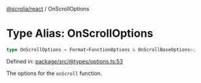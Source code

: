 [@scrolia/react](../README.md) / OnScrollOptions

# Type Alias: OnScrollOptions

```ts
type OnScrollOptions = Format<FunctionOptions & OnScrollBaseOptions>;
```

Defined in: [package/src/@types/options.ts:53](https://github.com/scrolia/react/blob/9c5681043194149a93fdeb05f7ee147606c0baa9/package/src/@types/options.ts#L53)

The options for the `onScroll` function.
